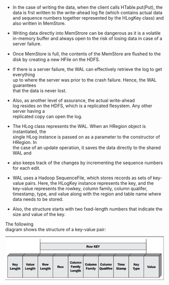 * In the case of writing the data, when the client calls HTable.put\(Put\), the data is  frst written to the write-ahead log fle \(which contains actual data and sequence  numbers together represented by the HLogKey class\) and also written in MemStore.
* Writing data directly into MemStrore can be dangerous as it is a volatile in-memory  buffer and always open to the risk of losing data in case of a server failure. 
* Once  MemStore is full, the contents of the MemStore are ﬂushed to the disk by creating  a new HFile on the HDFS.

* If there is a server failure, the WAL can effectively retrieve the log to get everything  
   up to where the server was prior to the crash failure. Hence, the WAL guarantees  
   that the data is never lost.

* Also, as another level of assurance, the actual write-ahead  
   log resides on the HDFS, which is a replicated flesystem. Any other server having a  
   replicated copy can open the log.

* The HLog class represents the WAL. When an HRegion object is instantiated, the  
   single HLog instance is passed on as a parameter to the constructor of HRegion. In  
   the case of an update operation, it saves the data directly to the shared WAL and

* also keeps track of the changes by incrementing the sequence numbers for each edit.
* WAL uses a Hadoop SequenceFile, which stores records as sets of key-value pairs.
  Here, the HLogKey instance represents the key, and the key-value represents the
   rowkey, column family, column qualifer, timestamp, type, and value along with the
   region and table name where data needs to be stored. 
* Also, the structure starts with
   two fxed-length numbers that indicate the size and value of the key.

The following  
 diagram shows the structure of a key-value pair:

![](/images/WAL.png)







